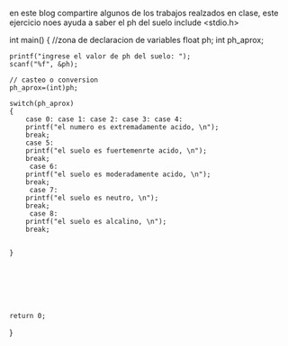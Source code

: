 en este blog compartire algunos de los trabajos realzados en clase, este ejercicio noes ayuda a saber el ph del suelo 
include <stdio.h>

int main()
{
    //zona de declaracion de variables 
    float ph; 
    int ph_aprox;
    
    printf("ingrese el valor de ph del suelo: ");
    scanf("%f", &ph);
    
    // casteo o conversion 
    ph_aprox=(int)ph;
    
    switch(ph_aprox)
    {
        case 0: case 1: case 2: case 3: case 4: 
        printf("el numero es extremadamente acido, \n");
        break;
        case 5: 
        printf("el suelo es fuertemenrte acido, \n");
        break;
         case 6: 
        printf("el suelo es moderadamente acido, \n");
        break;
         case 7: 
        printf("el suelo es neutro, \n");
        break;
         case 8: 
        printf("el suelo es alcalino, \n");
        break;
        
        
    }
        

        
        
    
    

    return 0;
}
